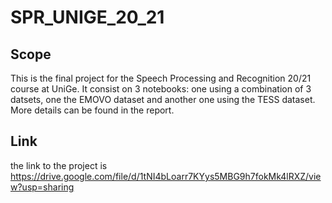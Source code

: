 # SPR_UNIGE_20_21

## Scope
This is the final project for the Speech Processing and Recognition 20/21 course at UniGe.
It consist on 3 notebooks: one using a combination of 3 datsets, one the EMOVO dataset and another one using the TESS dataset.
More details can be found in the report.
## Link
the link to the project is https://drive.google.com/file/d/1tNI4bLoarr7KYys5MBG9h7fokMk4lRXZ/view?usp=sharing
